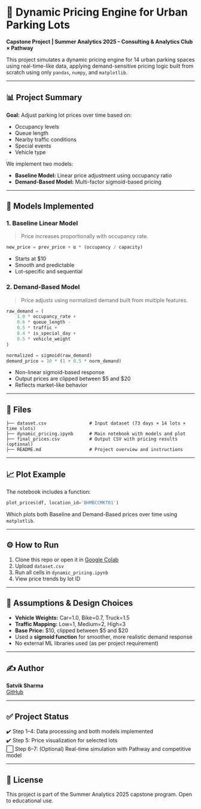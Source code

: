 
# 🚗 Dynamic Pricing Engine for Urban Parking Lots
**Capstone Project | Summer Analytics 2025 – Consulting & Analytics Club × Pathway**

This project simulates a dynamic pricing engine for 14 urban parking spaces using real-time-like data, applying demand-sensitive pricing logic built from scratch using only `pandas`, `numpy`, and `matplotlib`.

---

## 📊 Project Summary

**Goal:** Adjust parking lot prices over time based on:
- Occupancy levels
- Queue length
- Nearby traffic conditions
- Special events
- Vehicle type

We implement two models:
- **Baseline Model:** Linear price adjustment using occupancy ratio
- **Demand-Based Model:** Multi-factor sigmoid-based pricing

---

## 🧠 Models Implemented

### 1. **Baseline Linear Model**
> Price increases proportionally with occupancy rate.

```python
new_price = prev_price + α * (occupancy / capacity)
```

- Starts at $10
- Smooth and predictable
- Lot-specific and sequential

### 2. **Demand-Based Model**
> Price adjusts using normalized demand built from multiple features.

```python
raw_demand = (
    1.0 * occupancy_rate +
    0.6 * queue_length -
    0.5 * traffic +
    0.4 * is_special_day +
    0.5 * vehicle_weight
)

normalized = sigmoid(raw_demand)
demand_price = 10 * (1 + 0.5 * norm_demand)
```

- Non-linear sigmoid-based response
- Output prices are clipped between $5 and $20
- Reflects market-like behavior

---

## 📁 Files

```
├── dataset.csv                # Input dataset (73 days × 14 lots × time slots)
├── dynamic_pricing.ipynb      # Main notebook with models and plot
├── final_prices.csv           # Output CSV with pricing results (optional)
├── README.md                  # Project overview and instructions
```

---

## 📈 Plot Example

The notebook includes a function:

```python
plot_prices(df, location_id='BHMBCCMKT01')
```

Which plots both Baseline and Demand-Based prices over time using `matplotlib`.

---

## ⚙️ How to Run

1. Clone this repo or open it in [Google Colab](https://colab.research.google.com/)
2. Upload `dataset.csv`
3. Run all cells in `dynamic_pricing.ipynb`
4. View price trends by lot ID

---

## 📌 Assumptions & Design Choices

- **Vehicle Weights:** Car=1.0, Bike=0.7, Truck=1.5
- **Traffic Mapping:** Low=1, Medium=2, High=3
- **Base Price:** $10, clipped between $5 and $20
- Used a **sigmoid function** for smoother, more realistic demand response
- No external ML libraries used (as per project requirement)

---

## ✍️ Author

**Satvik Sharma**  
[GitHub](https://github.com/Xenohhhh)

---

## ✅ Project Status

✔️ Step 1–4: Data processing and both models implemented  
✔️ Step 5: Price visualization for selected lots  
⬜ Step 6–7: (Optional) Real-time simulation with Pathway and competitive model

---

## 🏁 License

This project is part of the Summer Analytics 2025 capstone program. Open to educational use.
